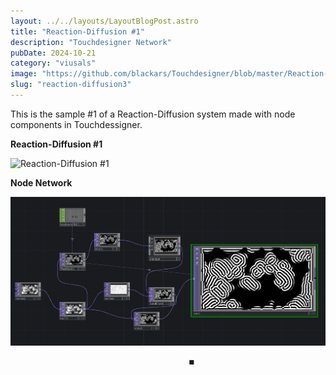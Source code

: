 ```yaml
---
layout: ../../layouts/LayoutBlogPost.astro
title: "Reaction-Diffusion #1"
description: "Touchdesigner Network"
pubDate: 2024-10-21
category: "viusals"
image: "https://github.com/blackars/Touchdesigner/blob/master/Reaction-Diffusion/rd1-16-9.gif?raw=true"
slug: "reaction-diffusion3"
---
```


This is the sample #1 of a Reaction-Diffusion system made with node components in Touchdessigner. 

**Reaction-Diffusion #1** 

![Reaction-Diffusion #1 ](https://github.com/blackars/Touchdesigner/blob/master/Reaction-Diffusion/rd1-1-1.gif?raw=true)

**Node Network** 

![Node Network to reaction-diffusion system #1](https://github.com/blackars/Touchdesigner/blob/master/Reaction-Diffusion/rd1-td-node.png)

                                            ■